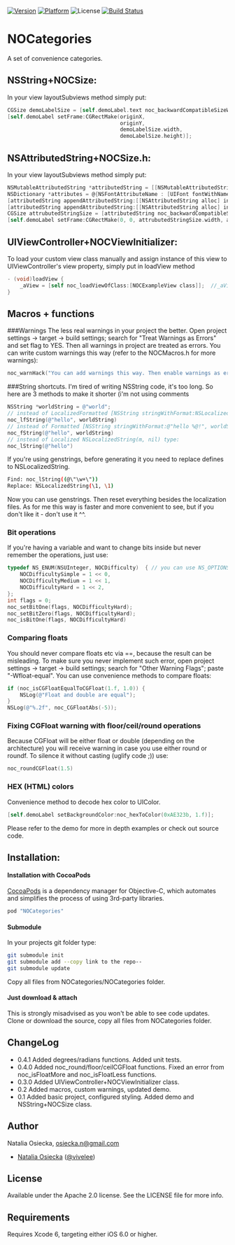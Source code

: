 [![Version](https://cocoapod-badges.herokuapp.com/v/NOCategories/badge.png)](http://cocoadocs.org/docsets/NOCategories) 
[![Platform](https://cocoapod-badges.herokuapp.com/p/NOCategories/badge.png)](http://cocoadocs.org/docsets/NOCategories) 
![License](https://img.shields.io/badge/license-Apache_2-green.svg?style=flat)
[![Build Status](https://travis-ci.org/natalia-osa/NOCategories.svg?branch=master)](https://travis-ci.org/natalia-osa/NOCategories)

# NOCategories
A set of convenience categories.
## NSString+NOCSize:
In your view layoutSubviews method simply put:
```objective-c
CGSize demoLabelSize = [self.demoLabel.text noc_backwardCompatibleSizeWithFont:self.demoLabel.font constrainedToSize:frame.size];
[self.demoLabel setFrame:CGRectMake(originX,
                                    originY,
                                    demoLabelSize.width,
                                    demoLabelSize.height)];
```
## NSAttributedString+NOCSize.h:
In your view layoutSubviews method simply put:
```objective-c
NSMutableAttributedString *attributedString = [[NSMutableAttributedString alloc] init];
NSDictionary *attributes = @{NSFontAttributeName : [UIFont fontWithName:@"HelveticaNeue" size:15]};
[attributedString appendAttributedString:[[NSAttributedString alloc] initWithString:@"Attributed String1\n" attributes:attributes]];
[attributedString appendAttributedString:[[NSAttributedString alloc] initWithString:@"Attributed String2\n" attributes:attributes]];
CGSize attrubutedStringSize = [attributedString noc_backwardCompatibleSizeConstrainedToSize:CGSizeMake(150, 200)];
[self.demoLabel setFrame:CGRectMake(0, 0, attrubutedStringSize.width, attrubutedStringSize.height)];
```

## UIViewController+NOCViewInitializer:
To load your custom view class manually and assign instance of this view to UIViewController's view property, simply put in loadView method 
```objective-c
- (void)loadView {
    _aView = [self noc_loadViewOfClass:[NOCExampleView class]];  //_aView is @property of NOCExampleView class stored locally for easier access
}
```

## Macros + functions
###Warnings
The less real warnings in your project the better. Open project settings -> target -> build settings; search for "Treat Warnings as Errors" and set flag to YES. Then all warnings in project are treated as errors. You can write custom warnings this way (refer to the NOCMacros.h for more warnings):
```objective-c
noc_warnHack("You can add warnings this way. Then enable warnings as errors in your project configuration and write clean code.")
```
###String shortcuts.
I'm tired of writing NSString code, it's too long. So here are 3 methods to make it shorter (i'm not using comments
```objective-c
NSString *worldString = @"world";
// instead of LocalizedFormatted [NSString stringWithFormat:NSLocalizedString(@"hello %@!", nil), worldString] type:
noc_lfString(@"hello", worldString)
// instead of Formatted [NSString stringWithFormat:@"hello %@!", worldString] type:
noc_fString(@"hello", worldString)
// instead of Localized NSLocalizedString(m, nil) type:
noc_lString(@"hello")
```
If you're using genstrings, before generating it you need to replace defines to NSLocalizedString.
```bash
Find: noc_lString((@\"\w+\")) 
Replace: NSLocalizedString(\1, \1)
```
Now you can use genstrings. Then reset everything besides the localization files.
As for me this way is faster and more convenient to see, but if you don't like it - don't use it ^^.
### Bit operations
If you're having a variable and want to change bits inside but never remember the operations, just use:
```objective-c
typedef NS_ENUM(NSUInteger, NOCDifficulty)  { // you can use NS_OPTIONS instead
    NOCDifficultySimple = 1 << 0,
    NOCDifficultyMedium = 1 << 1,
    NOCDifficultyHard = 1 << 2,
};
int flags = 0;
noc_setBitOne(flags, NOCDifficultyHard);
noc_setBitZero(flags, NOCDifficultyHard);
noc_isBitOne(flags, NOCDifficultyHard)
```
### Comparing floats
You should never compare floats etc via ==, because the result can be misleading. To make sure you never implement such error, open project settings -> target -> build settings; search for "Other Warning Flags"; paste "-Wfloat-equal".
You can use convenience methods to compare floats:
```objective-c
if (noc_isCGFloatEqualToCGFloat(1.f, 1.0)) {
    NSLog(@"Float and double are equal");
}
NSLog(@"%.2f", noc_CGFloatAbs(-5));
```
### Fixing CGFloat warning with floor/ceil/round operations
Because CGFloat will be either float or double (depending on the architecture) you will receive warning in case you use either round or roundf. To silence it without casting (uglify code ;)) use:
```objective-c
noc_roundCGFloat(1.5)
```
### HEX (HTML) colors
Convenience method to decode hex color to UIColor.
```objective-c
[self.demoLabel setBackgroundColor:noc_hexToColor(0xAE323b, 1.f)];
```

Please refer to the demo for more in depth examples or check out source code.
## Installation:
#### Installation with CocoaPods
[CocoaPods](http://cocoapods.org) is a dependency manager for Objective-C, which automates and simplifies the process of using 3rd-party libraries.
```ruby
pod "NOCategories"
```
#### Submodule
In your projects git folder type:
```bash
git submodule init
git submodule add --copy link to the repo--
git submodule update
```
Copy all files from NOCategories/NOCategories folder.
#### Just download & attach
This is strongly misadvised as you won't be able to see code updates. Clone or download the source, copy all files from NOCategories folder.

## ChangeLog
- 0.4.1 Added degrees/radians functions. Added unit tests.
- 0.4.0 Added noc_round/floor/ceilCGFloat functions. Fixed an error from noc_isFloatMore and noc_isFloatLess functions.
- 0.3.0 Added UIViewController+NOCViewInitializer class.
- 0.2 Added macros, custom warnings, updated demo.
- 0.1 Added basic project, configured styling. Added demo and NSString+NOCSize class.

## Author

Natalia Osiecka, osiecka.n@gmail.com
- [Natalia Osiecka](https://github.com/natalia-osa/) ([@vivelee](https://twitter.com/vivelee))

## License

Available under the Apache 2.0 license. See the LICENSE file for more info.

## Requirements

Requires Xcode 6, targeting either iOS 6.0 or higher.
